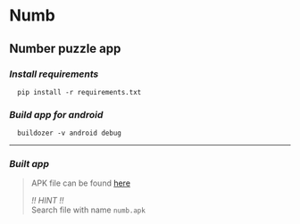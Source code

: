 # Numb

## Number puzzle app


### _Install requirements_

```shell
  pip install -r requirements.txt
```

### _Build app for android_

```shell
  buildozer -v android debug
```

<hr>

### _Built app_

> APK file can be found [here](https://drive.google.com/drive/folders/1eXyMjEuRyL09_em6aoZ-fDTlYHk9qEa9?usp=drive_link)
> 
> _!! HINT !!_
> <br>
> Search file with name `numb.apk`